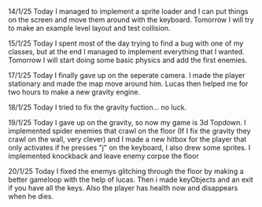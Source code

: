 14/1/25
Today I managed to implement a sprite loader and I can put things on the screen and move them around with the keyboard. Tomorrow I will try to make an example level layout and test collision.

15/1/25
Today I spent most of the day trying to find a bug with one of my classes, but at the end I managed to implement everything that I wanted. Tomorrow I will start doing some basic physics and add the first enemies.

17/1/25
Today I finally gave up on the seperate camera. I made the player stationary and made the map move around him. Lucas then helped me for two hours to make a new gravity engine.

18/1/25
Today I tried to fix the gravity fuction... no luck.

19/1/25
Today I gave up on the gravity, so now my game is 3d Topdown. I implemented spider enemies that crawl on the floor (If I fix the gravity they crawl on the wall, very clever) and I made a new hitbox for the player that only activates if he presses "j" on the keyboard, I also drew some sprites. I implemented knockback and leave enemy corpse the floor

20/1/25
Today I fixed the enemys glitching through the floor by making a better gameloop with the help of lucas. Then i made keyObjects and an exit if you have all the keys. Also the player has health now and disappears when he dies. 
